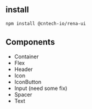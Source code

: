## install

```bash
npm install @cntech-io/rena-ui
```

## Components
* Container
* Flex
* Header
* Icon
* IconButton
* Input (need some fix)
* Spacer
* Text
